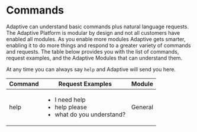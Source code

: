 # Commands

Adaptive can understand basic commands plus natural language requests. The Adaptive Platform is modular by design and not all customers have enabled all modules.  As you enable more modules Adaptive gets smarter, enabling it to do more things and respond to a greater variety of commands and requests.  The table below provides you with the list of commands, request examples, and the Adaptive Modules that can understand them.

At any time you can always say `help` and Adaptive will send you here.

| Command       | Request Examples | Module |
| ------------- | ---------------- | ------ |
| help  |<ul><li>I need help</li><li>help please</li><li>what do you understand?</li></ul>|General|
